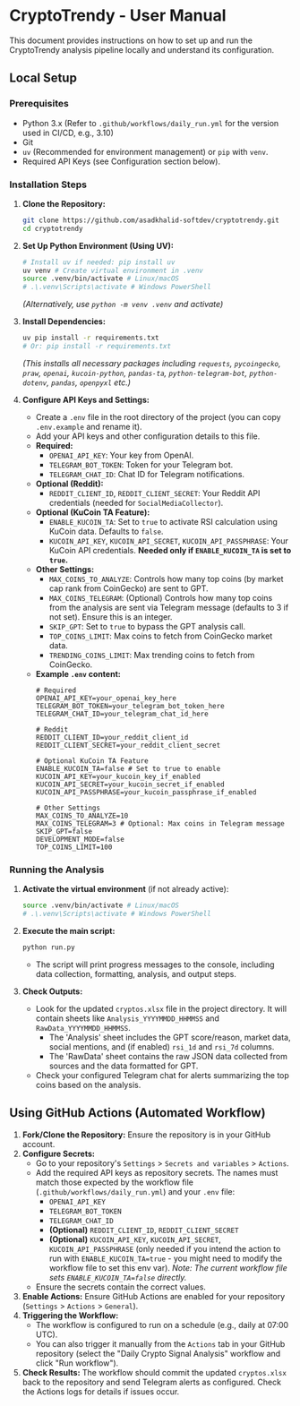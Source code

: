 # CryptoTrendy - User Manual

This document provides instructions on how to set up and run the CryptoTrendy analysis pipeline locally and understand its configuration.

## Local Setup

### Prerequisites

*   Python 3.x (Refer to `.github/workflows/daily_run.yml` for the version used in CI/CD, e.g., 3.10)
*   Git
*   `uv` (Recommended for environment management) or `pip` with `venv`.
*   Required API Keys (see Configuration section below).

### Installation Steps

1.  **Clone the Repository:**
    ```bash
    git clone https://github.com/asadkhalid-softdev/cryptotrendy.git
    cd cryptotrendy
    ```

2.  **Set Up Python Environment (Using UV):**
    ```bash
    # Install uv if needed: pip install uv
    uv venv # Create virtual environment in .venv
    source .venv/bin/activate # Linux/macOS
    # .\.venv\Scripts\activate # Windows PowerShell
    ```
    *(Alternatively, use `python -m venv .venv` and activate)*

3.  **Install Dependencies:**
    ```bash
    uv pip install -r requirements.txt
    # Or: pip install -r requirements.txt
    ```
    *(This installs all necessary packages including `requests`, `pycoingecko`, `praw`, `openai`, `kucoin-python`, `pandas-ta`, `python-telegram-bot`, `python-dotenv`, `pandas`, `openpyxl` etc.)*

4.  **Configure API Keys and Settings:**
    *   Create a `.env` file in the root directory of the project (you can copy `.env.example` and rename it).
    *   Add your API keys and other configuration details to this file.
    *   **Required:**
        *   `OPENAI_API_KEY`: Your key from OpenAI.
        *   `TELEGRAM_BOT_TOKEN`: Token for your Telegram bot.
        *   `TELEGRAM_CHAT_ID`: Chat ID for Telegram notifications.
    *   **Optional (Reddit):**
        *   `REDDIT_CLIENT_ID`, `REDDIT_CLIENT_SECRET`: Your Reddit API credentials (needed for `SocialMediaCollector`).
    *   **Optional (KuCoin TA Feature):**
        *   `ENABLE_KUCOIN_TA`: Set to `true` to activate RSI calculation using KuCoin data. Defaults to `false`.
        *   `KUCOIN_API_KEY`, `KUCOIN_API_SECRET`, `KUCOIN_API_PASSPHRASE`: Your KuCoin API credentials. **Needed only if `ENABLE_KUCOIN_TA` is set to `true`.**
    *   **Other Settings:**
        *   `MAX_COINS_TO_ANALYZE`: Controls how many top coins (by market cap rank from CoinGecko) are sent to GPT.
        *   `MAX_COINS_TELEGRAM`: (Optional) Controls how many top coins from the analysis are sent via Telegram message (defaults to 3 if not set). Ensure this is an integer.
        *   `SKIP_GPT`: Set to `true` to bypass the GPT analysis call.
        *   `TOP_COINS_LIMIT`: Max coins to fetch from CoinGecko market data.
        *   `TRENDING_COINS_LIMIT`: Max trending coins to fetch from CoinGecko.
    *   **Example `.env` content:**
        ```env
        # Required
        OPENAI_API_KEY=your_openai_key_here
        TELEGRAM_BOT_TOKEN=your_telegram_bot_token_here
        TELEGRAM_CHAT_ID=your_telegram_chat_id_here

        # Reddit
        REDDIT_CLIENT_ID=your_reddit_client_id
        REDDIT_CLIENT_SECRET=your_reddit_client_secret

        # Optional KuCoin TA Feature
        ENABLE_KUCOIN_TA=false # Set to true to enable
        KUCOIN_API_KEY=your_kucoin_key_if_enabled
        KUCOIN_API_SECRET=your_kucoin_secret_if_enabled
        KUCOIN_API_PASSPHRASE=your_kucoin_passphrase_if_enabled

        # Other Settings
        MAX_COINS_TO_ANALYZE=10
        MAX_COINS_TELEGRAM=3 # Optional: Max coins in Telegram message
        SKIP_GPT=false
        DEVELOPMENT_MODE=false
        TOP_COINS_LIMIT=100
        ```

### Running the Analysis

1.  **Activate the virtual environment** (if not already active):
    ```bash
    source .venv/bin/activate # Linux/macOS
    # .\.venv\Scripts\activate # Windows PowerShell
    ```

2.  **Execute the main script:**
    ```bash
    python run.py
    ```
    *   The script will print progress messages to the console, including data collection, formatting, analysis, and output steps.

3.  **Check Outputs:**
    *   Look for the updated `cryptos.xlsx` file in the project directory. It will contain sheets like `Analysis_YYYYMMDD_HHMMSS` and `RawData_YYYYMMDD_HHMMSS`.
        *   The 'Analysis' sheet includes the GPT score/reason, market data, social mentions, and (if enabled) `rsi_1d` and `rsi_7d` columns.
        *   The 'RawData' sheet contains the raw JSON data collected from sources and the data formatted for GPT.
    *   Check your configured Telegram chat for alerts summarizing the top coins based on the analysis.

## Using GitHub Actions (Automated Workflow)

1.  **Fork/Clone the Repository:** Ensure the repository is in your GitHub account.
2.  **Configure Secrets:**
    *   Go to your repository's `Settings` > `Secrets and variables` > `Actions`.
    *   Add the required API keys as repository secrets. The names must match those expected by the workflow file (`.github/workflows/daily_run.yml`) and your `.env` file:
        *   `OPENAI_API_KEY`
        *   `TELEGRAM_BOT_TOKEN`
        *   `TELEGRAM_CHAT_ID`
        *   **(Optional)** `REDDIT_CLIENT_ID`, `REDDIT_CLIENT_SECRET`
        *   **(Optional)** `KUCOIN_API_KEY`, `KUCOIN_API_SECRET`, `KUCOIN_API_PASSPHRASE` (only needed if you intend the action to run with `ENABLE_KUCOIN_TA=true` - you might need to modify the workflow file to set this env var). *Note: The current workflow file sets `ENABLE_KUCOIN_TA=false` directly.*
    *   Ensure the secrets contain the correct values.
3.  **Enable Actions:** Ensure GitHub Actions are enabled for your repository (`Settings` > `Actions` > `General`).
4.  **Triggering the Workflow:**
    *   The workflow is configured to run on a schedule (e.g., daily at 07:00 UTC).
    *   You can also trigger it manually from the `Actions` tab in your GitHub repository (select the "Daily Crypto Signal Analysis" workflow and click "Run workflow").
5.  **Check Results:** The workflow should commit the updated `cryptos.xlsx` back to the repository and send Telegram alerts as configured. Check the Actions logs for details if issues occur. 